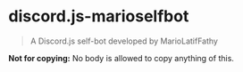 # discord.js-marioselfbot

> A Discord.js self-bot developed by MarioLatifFathy

**Not for copying:** No body is allowed to copy anything of this.
